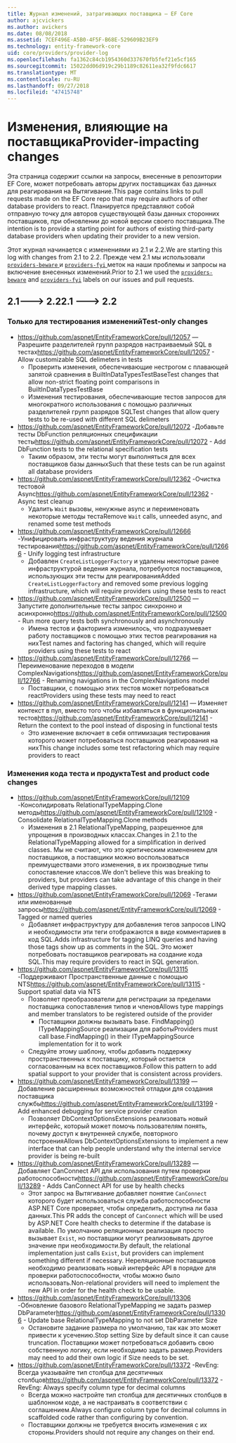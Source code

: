 ```yaml
---
title: Журнал изменений, затрагивающих поставщика — EF Core
author: ajcvickers
ms.author: avickers
ms.date: 08/08/2018
ms.assetid: 7CEF496E-A5B0-4F5F-B68E-529609B23EF9
ms.technology: entity-framework-core
uid: core/providers/provider-log
ms.openlocfilehash: fa1362c84cb1954360d337670fb5fef21e5cf165
ms.sourcegitcommit: 15022dd06d919c29b1189c82611ea32f9fdc6617
ms.translationtype: MT
ms.contentlocale: ru-RU
ms.lasthandoff: 09/27/2018
ms.locfileid: "47415748"
---
```

# <a name="provider-impacting-changes"></a><span data-ttu-id="66ec3-102">Изменения, влияющие на поставщика</span><span class="sxs-lookup"><span data-stu-id="66ec3-102">Provider-impacting changes</span></span>

<span data-ttu-id="66ec3-103">Эта страница содержит ссылки на запросы, внесенные в репозитории EF Core, может потребовать авторы других поставщиках баз данных для реагирования на Вытягивание.</span><span class="sxs-lookup"><span data-stu-id="66ec3-103">This page contains links to pull requests made on the EF Core repo that may require authors of other database providers to react.</span></span> <span data-ttu-id="66ec3-104">Планируется представляют собой отправную точку для авторов существующей базы данных сторонних поставщиков, при обновлении до новой версии своего поставщика.</span><span class="sxs-lookup"><span data-stu-id="66ec3-104">The intention is to provide a starting point for authors of existing third-party database providers when updating their provider to a new version.</span></span>

<span data-ttu-id="66ec3-105">Этот журнал начинается с изменениями из 2.1 и 2.2.</span><span class="sxs-lookup"><span data-stu-id="66ec3-105">We are starting this log with changes from 2.1 to 2.2.</span></span> <span data-ttu-id="66ec3-106">Прежде чем 2.1 мы использовали [ `providers-beware` ](https://github.com/aspnet/EntityFrameworkCore/labels/providers-beware) и [ `providers-fyi` ](https://github.com/aspnet/EntityFrameworkCore/labels/providers-fyi) меток на наши проблемы и запросы на включение внесенных изменений.</span><span class="sxs-lookup"><span data-stu-id="66ec3-106">Prior to 2.1 we used the [`providers-beware`](https://github.com/aspnet/EntityFrameworkCore/labels/providers-beware) and [`providers-fyi`](https://github.com/aspnet/EntityFrameworkCore/labels/providers-fyi) labels on our issues and pull requests.</span></span>

## <a name="21-----22"></a><span data-ttu-id="66ec3-107">2.1---> 2.2</span><span class="sxs-lookup"><span data-stu-id="66ec3-107">2.1 ---> 2.2</span></span>

### <a name="test-only-changes"></a><span data-ttu-id="66ec3-108">Только для тестирования изменений</span><span class="sxs-lookup"><span data-stu-id="66ec3-108">Test-only changes</span></span>

* <span data-ttu-id="66ec3-109">https://github.com/aspnet/EntityFrameworkCore/pull/12057 — Разрешите разделителей групп разрядов настраиваемый SQL в тестах</span><span class="sxs-lookup"><span data-stu-id="66ec3-109">https://github.com/aspnet/EntityFrameworkCore/pull/12057 - Allow customizable SQL delimeters in tests</span></span>
  * <span data-ttu-id="66ec3-110">Проверить изменения, обеспечивающие нестрогом с плавающей запятой сравнения в BuiltInDataTypesTestBase</span><span class="sxs-lookup"><span data-stu-id="66ec3-110">Test changes that allow non-strict floating point comparisons in BuiltInDataTypesTestBase</span></span>
  * <span data-ttu-id="66ec3-111">Изменения тестирования, обеспечивающие тестов запросов для многократного использования с помощью различных разделителей групп разрядов SQL</span><span class="sxs-lookup"><span data-stu-id="66ec3-111">Test changes that allow query tests to be re-used with different SQL delimeters</span></span>
* <span data-ttu-id="66ec3-112">https://github.com/aspnet/EntityFrameworkCore/pull/12072 -Добавьте тесты DbFunction реляционных спецификации тесты</span><span class="sxs-lookup"><span data-stu-id="66ec3-112">https://github.com/aspnet/EntityFrameworkCore/pull/12072 - Add DbFunction tests to the relational specification tests</span></span>
  * <span data-ttu-id="66ec3-113">Таким образом, эти тесты могут выполняться для всех поставщиков базы данных</span><span class="sxs-lookup"><span data-stu-id="66ec3-113">Such that these tests can be run against all database providers</span></span>
* <span data-ttu-id="66ec3-114">https://github.com/aspnet/EntityFrameworkCore/pull/12362 -Очистка тестовой Async</span><span class="sxs-lookup"><span data-stu-id="66ec3-114">https://github.com/aspnet/EntityFrameworkCore/pull/12362 - Async test cleanup</span></span>
  * <span data-ttu-id="66ec3-115">Удалить `Wait` вызовы, ненужные async и переименовать некоторые методы теста</span><span class="sxs-lookup"><span data-stu-id="66ec3-115">Remove `Wait` calls, unneeded async, and renamed some test methods</span></span>
* <span data-ttu-id="66ec3-116">https://github.com/aspnet/EntityFrameworkCore/pull/12666 -Унифицировать инфраструктуру ведения журнала тестирования</span><span class="sxs-lookup"><span data-stu-id="66ec3-116">https://github.com/aspnet/EntityFrameworkCore/pull/12666 - Unify logging test infrastructure</span></span>
  * <span data-ttu-id="66ec3-117">Добавлен `CreateListLoggerFactory` и удалены некоторые ранее инфраструктурой ведения журнала, потребуются поставщиков, использующих эти тесты для реагирования</span><span class="sxs-lookup"><span data-stu-id="66ec3-117">Added `CreateListLoggerFactory` and removed some previous logging infrastructure, which will require providers using these tests to react</span></span>
* <span data-ttu-id="66ec3-118">https://github.com/aspnet/EntityFrameworkCore/pull/12500 — Запустите дополнительные тесты запрос синхронно и асинхронно</span><span class="sxs-lookup"><span data-stu-id="66ec3-118">https://github.com/aspnet/EntityFrameworkCore/pull/12500 - Run more query tests both synchronously and asynchronously</span></span>
  * <span data-ttu-id="66ec3-119">Имена тестов и факторинга изменилось, что подразумевает работу поставщиков с помощью этих тестов реагирования на них</span><span class="sxs-lookup"><span data-stu-id="66ec3-119">Test names and factoring has changed, which will require providers using these tests to react</span></span>
* <span data-ttu-id="66ec3-120">https://github.com/aspnet/EntityFrameworkCore/pull/12766 — Переименование переходов в модели ComplexNavigations</span><span class="sxs-lookup"><span data-stu-id="66ec3-120">https://github.com/aspnet/EntityFrameworkCore/pull/12766 - Renaming navigations in the ComplexNavigations model</span></span>
  * <span data-ttu-id="66ec3-121">Поставщики, с помощью этих тестов может потребоваться react</span><span class="sxs-lookup"><span data-stu-id="66ec3-121">Providers using these tests may need to react</span></span>
* <span data-ttu-id="66ec3-122">https://github.com/aspnet/EntityFrameworkCore/pull/12141 — Изменяет контекст в пул, вместо того чтобы избавляться в функциональных тестов</span><span class="sxs-lookup"><span data-stu-id="66ec3-122">https://github.com/aspnet/EntityFrameworkCore/pull/12141 - Return the context to the pool instead of disposing in functional tests</span></span>
  * <span data-ttu-id="66ec3-123">Это изменение включает в себя оптимизация тестирования которого может потребоваться поставщиков реагирования на них</span><span class="sxs-lookup"><span data-stu-id="66ec3-123">This change includes some test refactoring which may require providers to react</span></span>


### <a name="test-and-product-code-changes"></a><span data-ttu-id="66ec3-124">Изменения кода теста и продукта</span><span class="sxs-lookup"><span data-stu-id="66ec3-124">Test and product code changes</span></span>

* <span data-ttu-id="66ec3-125">https://github.com/aspnet/EntityFrameworkCore/pull/12109 -Консолидировать RelationalTypeMapping.Clone методы</span><span class="sxs-lookup"><span data-stu-id="66ec3-125">https://github.com/aspnet/EntityFrameworkCore/pull/12109 - Consolidate RelationalTypeMapping.Clone methods</span></span>
  * <span data-ttu-id="66ec3-126">Изменения в 2.1 RelationalTypeMapping, разрешенное для упрощения в производных классах.</span><span class="sxs-lookup"><span data-stu-id="66ec3-126">Changes in 2.1 to the RelationalTypeMapping allowed for a simplification in derived classes.</span></span> <span data-ttu-id="66ec3-127">Мы не считают, что это критическим изменением для поставщиков, а поставщики можно воспользоваться преимуществами этого изменения, в их производные типы сопоставление классов.</span><span class="sxs-lookup"><span data-stu-id="66ec3-127">We don't believe this was breaking to providers, but providers can take advantage of this change in their derived type mapping classes.</span></span>
* <span data-ttu-id="66ec3-128">https://github.com/aspnet/EntityFrameworkCore/pull/12069 -Тегами или именованные запросы</span><span class="sxs-lookup"><span data-stu-id="66ec3-128">https://github.com/aspnet/EntityFrameworkCore/pull/12069 - Tagged or named queries</span></span>
  * <span data-ttu-id="66ec3-129">Добавляет инфраструктуру для добавления тегов запросов LINQ и необходимости эти теги отображаются в виде комментариев в код SQL.</span><span class="sxs-lookup"><span data-stu-id="66ec3-129">Adds infrastructure for tagging LINQ queries and having those tags show up as comments in the SQL.</span></span> <span data-ttu-id="66ec3-130">Это может потребовать поставщиков реагировать на создание кода SQL.</span><span class="sxs-lookup"><span data-stu-id="66ec3-130">This may require providers to react in SQL generation.</span></span>
* <span data-ttu-id="66ec3-131">https://github.com/aspnet/EntityFrameworkCore/pull/13115 -Поддерживают Пространственные данные с помощью NTS</span><span class="sxs-lookup"><span data-stu-id="66ec3-131">https://github.com/aspnet/EntityFrameworkCore/pull/13115 - Support spatial data via NTS</span></span>
  * <span data-ttu-id="66ec3-132">Позволяет преобразователи для регистрации за пределами поставщика сопоставления типов и членов</span><span class="sxs-lookup"><span data-stu-id="66ec3-132">Allows type mappings and member translators to be registered outside of the provider</span></span>
    * <span data-ttu-id="66ec3-133">Поставщики должны вызывать base. FindMapping() ITypeMappingSource реализации для работы</span><span class="sxs-lookup"><span data-stu-id="66ec3-133">Providers must call base.FindMapping() in their ITypeMappingSource implementation for it to work</span></span>
  * <span data-ttu-id="66ec3-134">Следуйте этому шаблону, чтобы добавить поддержку пространственных к поставщику, который остается согласованным на всех поставщиков.</span><span class="sxs-lookup"><span data-stu-id="66ec3-134">Follow this pattern to add spatial support to your provider that is consistent across providers.</span></span>
* <span data-ttu-id="66ec3-135">https://github.com/aspnet/EntityFrameworkCore/pull/13199 — Добавление расширенных возможностей отладки для создания поставщика службы</span><span class="sxs-lookup"><span data-stu-id="66ec3-135">https://github.com/aspnet/EntityFrameworkCore/pull/13199 - Add enhanced debugging for service provider creation</span></span>
  * <span data-ttu-id="66ec3-136">Позволяет DbContextOptionsExtensions реализовать новый интерфейс, который может помочь пользователям понять, почему доступ к внутренней службе, повторного построения</span><span class="sxs-lookup"><span data-stu-id="66ec3-136">Allows DbContextOptionsExtensions to implement a new interface that can help people understand why the internal service provider is being re-built</span></span>
* <span data-ttu-id="66ec3-137">https://github.com/aspnet/EntityFrameworkCore/pull/13289 — Добавляет CanConnect API для использования путем проверки работоспособности</span><span class="sxs-lookup"><span data-stu-id="66ec3-137">https://github.com/aspnet/EntityFrameworkCore/pull/13289 - Adds CanConnect API for use by health checks</span></span>
  * <span data-ttu-id="66ec3-138">Этот запрос на Вытягивание добавляет понятие `CanConnect` которого будет использоваться служба работоспособности ASP.NET Core проверяет, чтобы определить, доступна ли база данных.</span><span class="sxs-lookup"><span data-stu-id="66ec3-138">This PR adds the concept of `CanConnect` which will be used by ASP.NET Core health checks to determine if the database is available.</span></span> <span data-ttu-id="66ec3-139">По умолчанию реляционных реализация просто вызывает `Exist`, но поставщики могут реализовывать другое значение при необходимости.</span><span class="sxs-lookup"><span data-stu-id="66ec3-139">By default, the relational implementation just calls `Exist`, but providers can implement something different if necessary.</span></span> <span data-ttu-id="66ec3-140">Нереляционные поставщиков необходимо реализовать новый интерфейс API в порядке для проверки работоспособности, чтобы можно было использовать.</span><span class="sxs-lookup"><span data-stu-id="66ec3-140">Non-relational providers will need to implement the new API in order for the health check to be usable.</span></span>
* <span data-ttu-id="66ec3-141">https://github.com/aspnet/EntityFrameworkCore/pull/13306 -Обновление базового RelationalTypeMapping не задать размер DbParameter</span><span class="sxs-lookup"><span data-stu-id="66ec3-141">https://github.com/aspnet/EntityFrameworkCore/pull/13306 - Update base RelationalTypeMapping to not set DbParameter Size</span></span>
  * <span data-ttu-id="66ec3-142">Остановите задание размера по умолчанию, так как это может привести к усечению.</span><span class="sxs-lookup"><span data-stu-id="66ec3-142">Stop setting Size by default since it can cause truncation.</span></span> <span data-ttu-id="66ec3-143">Поставщики может потребоваться добавить свою собственную логику, если необходимо задать размер.</span><span class="sxs-lookup"><span data-stu-id="66ec3-143">Providers may need to add their own logic if Size needs to be set.</span></span>
* <span data-ttu-id="66ec3-144">https://github.com/aspnet/EntityFrameworkCore/pull/13372 -RevEng: Всегда указывайте тип столбца для десятичных столбцов</span><span class="sxs-lookup"><span data-stu-id="66ec3-144">https://github.com/aspnet/EntityFrameworkCore/pull/13372 - RevEng: Always specify column type for decimal columns</span></span>
  * <span data-ttu-id="66ec3-145">Всегда можно настройте тип столбца для десятичных столбцов в шаблонном коде, а не настраивать в соответствии с соглашением.</span><span class="sxs-lookup"><span data-stu-id="66ec3-145">Always configure column type for decimal columns in scaffolded code rather than configuring by convention.</span></span>
  * <span data-ttu-id="66ec3-146">Поставщики должны не требуется вносить изменения с их стороны.</span><span class="sxs-lookup"><span data-stu-id="66ec3-146">Providers should not require any changes on their end.</span></span>
